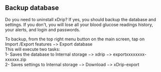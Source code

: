 ## Backup database  
  
Do you need to uninstall xDrip?  If yes, you should backup the database and settings.  If you don't, you will lose all your blood glucose readings history, your alerts, and login and passwords.  

To backup, from the top right menu button on the main screen, tap on Import /Export features &#8722;> Export database  
This will execute two tasks:  
1- Saves the database to Internal storage &#8722;> xdrip &#8722;> exportxxxxxxxx-xxxxxx.zip  
2- Saves settings to Internal storage &#8722;> Download &#8722;> xDrip-export
